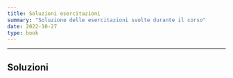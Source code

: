 ```yaml
---
title: Soluzioni esercitazioni
summary: "Soluzione delle esercitazioni svolte durante il corso"
date: 2022-10-27
type: book
---
```

---

## Soluzioni


<!--

- {{< icon name="download" pack="fas" >}} {{< staticref "https://drive.google.com/file/d/1gQqpu7klmDyFL-UGEM2ibqEGvyPyv3FL/view?usp=sharing" "newtab" >}}Soluzione esercitazione 1 {{< /staticref >}} - contabilità nazionale e IPC

- {{< icon name="download" pack="fas" >}} {{< staticref "https://drive.google.com/file/d/1_WlFusyZGFZQpmKZPlMVO-K88-mDaGZc/view?usp=sharing" "newtab" >}}Soluzione esercitazione 1.1 {{< /staticref >}} - Ripasso retta

 
- {{< icon name="download" pack="fas" >}} {{< staticref "https://drive.google.com/file/d/1_9Nxla1glWAS7sD_6YEEpMubqccdR8hb/view?usp=share_link" "newtab" >}}Soluzione esercitazione 2{{< /staticref >}} 

- {{< icon name="download" pack="fas" >}} {{< staticref "https://drive.google.com/file/d/1k-F_VZiE_S3YGeXg9yU6fX8kcwNJbxH1/view?usp=share_link" "newtab" >}}Soluzione esercitazione 3{{< /staticref >}}

- {{< icon name="download" pack="fas" >}} {{< staticref "https://drive.google.com/file/d/149Cxb5aX-wejRtsryzihQVaavG00DTMR/view?usp=share_link" "newtab" >}}Soluzione esercitazione 4{{< /staticref >}} 

- {{< icon name="download" pack="fas" >}} {{< staticref "https://drive.google.com/file/d/1zoDeIbpwpkffoQhnmW2s4vs7l9TVQQHO/view?usp=share_link" "newtab" >}}Soluzione esercitazione 5{{< /staticref >}}

- {{< icon name="download" pack="fas" >}} {{< staticref "https://drive.google.com/file/d/1zavmf5iGqudN6qjhb4imljSPJTph38Ce/view?usp=share_link" "newtab" >}}Soluzione esercitazione 6{{< /staticref >}}

- {{< icon name="download" pack="fas" >}} {{< staticref "https://drive.google.com/file/d/10PtkPaYCg1jlZI0aSGMc7R_XO4n44PF6/view?usp=share_link" "newtab" >}}Soluzione simulazione esame{{< /staticref >}} 

-->








